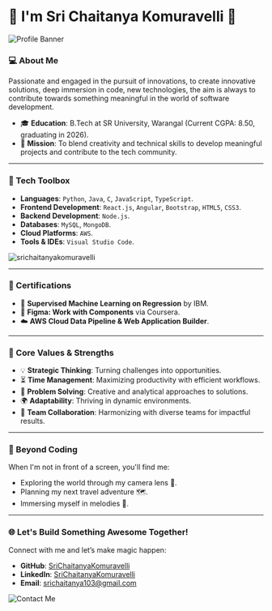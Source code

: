 # 🌟 I'm Sri Chaitanya Komuravelli 🚀

![Profile Banner](https://via.placeholder.com/800x200.png?text=Welcome+to+Sri+Chaitanya's+GitHub+Profile)


### 💻 About Me

Passionate and engaged in the pursuit of innovations, to create innovative solutions, deep immersion in code, new technologies, the aim is always to contribute towards something meaningful in the world of software development.

- 🎓 **Education**: B.Tech at SR University, Warangal (Current CGPA: 8.50, graduating in 2026).
- 🌟 **Mission**: To blend creativity and technical skills to develop meaningful projects and contribute to the tech community.

---

### 🔧 Tech Toolbox

- **Languages**: `Python`, `Java`, `C`, `JavaScript`, `TypeScript`.
- **Frontend Development**: `React.js`, `Angular`, `Bootstrap`, `HTML5`, `CSS3`.
- **Backend Development**: `Node.js`.
- **Databases**: `MySQL`, `MongoDB`.
- **Cloud Platforms**: `AWS`.
- **Tools & IDEs**: `Visual Studio Code`.
<p><img align="center" src="https://github-readme-stats.vercel.app/api/top-langs?username=srichaitanyakomuravelli&show_icons=true&locale=en&layout=compact" alt="srichaitanyakomuravelli" /></p>

---

### 🏅 Certifications

- 🧠 **Supervised Machine Learning on Regression** by IBM.
- 🎨 **Figma: Work with Components** via Coursera.
- ☁️ **AWS Cloud Data Pipeline & Web Application Builder**.

---

### 🌈 Core Values & Strengths

- 💡 **Strategic Thinking**: Turning challenges into opportunities.
- ⏳ **Time Management**: Maximizing productivity with efficient workflows.
- 🧩 **Problem Solving**: Creative and analytical approaches to solutions.
- 🌍 **Adaptability**: Thriving in dynamic environments.
- 🤝 **Team Collaboration**: Harmonizing with diverse teams for impactful results.

---

### 📸 Beyond Coding

When I'm not in front of a screen, you'll find me:

- Exploring the world through my camera lens 🎥.
- Planning my next travel adventure 🗺️.
- Immersing myself in melodies 🎵.

---

### 🌐 Let's Build Something Awesome Together!

Connect with me and let’s make magic happen:

- **GitHub**: [SriChaitanyaKomuravelli](https://github.com/srichaitanyakomuravelli)
- **LinkedIn**: [SriChaitanyaKomuravelli](https://www.linkedin.com/in/srichaitanyakomuravelli)
- **Email**: srichaitanya103@gmail.com

![Contact Me](https://via.placeholder.com/600x100.png?text=Let's+Collaborate+🌟)
